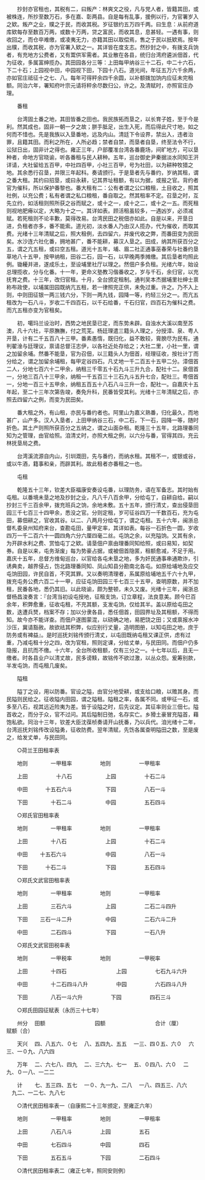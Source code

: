 <!-- { "loadSidebar": true } -->
　　抄封亦官租也，其税有二，曰叛产：林爽文之役，凡与党人者，皆籍其田，或被株连，所抄至数万石，多在嘉、彰两县。自是每有乱事，援例以行，为官署岁入之欵。叛产之业，贌之于民，而收其税。岁征银约五万四千两。曰生息：从前府道库欵每存至数百万两，或数十万两，贷之富民，而收其息，息甚轻。一遇有事，则收回之，而仓卒难缴，或凌夷无力，亦籍其田以取偿焉，售之于民以扺欵焉。按年出贌，而收其税，亦为官署入欵之一。其详皆在度支志。然抄封之中，有拨支兵饷者，有充地方公费者，又有鬻供军需者。其业散在各县，统归台湾府遴派佃首，代为征收，多属富绅揽办。其田园各分三等：上田每甲纳谷三十二石，中二十六石，下二十石；上园视中田，中园视下田，下园十八石。道光间，年征五万六千余两，亦如官庄祗征十之七、八。每年可得秤余四千余圆，以补额拨加饷内应征未完租额。同治六年，署知府叶宗元请将秤余尽数归公，许之。及清赋时，亦照官庄办理。

　　番租

　　台湾固土番之地，其田皆番之田也。我民族拓而垦之，以长育子姓，至于今是利。然其成也，固非一朝一夕之故；胼手胝足，出生入死，而后得此尺寸地，如之何而不惜也。先是我族以入垦番地，远及内山。清廷下令设界，禁出入，违者治罪，且籍其田。而利之所在，人所必趋；禁者自禁，而垦者自垦，终至法令不行，讼狱日出，固非计之得也。雍正三年，户部覆准台湾各番鹿场，间旷地方，可以垦种者，命地方官晓谕，听各番租与民人耕种。五年，巡台御史尹秦据淡水同知王汧详请，大社留给五百甲，中社四百甲，小社三百甲，号为社田，以为耕种牧猎之地。其余悉行召垦，并限三年起科。奏请颁行。于是垦者先与番约，岁纳其租，谓之番大租。其约曰招垦，或曰永耕，记其界址租额，有以为据，或报之官。背约者官为催科，所以保护番黎也。番大租有二：公有者谓之公口粮租，土目收之，照其社例，以充公费；私有者谓之私口粮租，番自取之。然其租率不定。召垦之时，互先立约，如活租则照所获之谷而赋之，或十之一，成十之二，或十之一五。而死租则视地肥瘠以定，大略为十之一。其详如表。顾活租虽较多，一遇凶岁，必须减赋。若死租则不论丰歉，莫得改易。台湾民田之税佃亦如此。自是以来，开垦日进，负租者亦多，番不能索。道光初，淡水番人乃由汉人揽办，代为催收，而取其费。光绪十三年清赋之后，照大租例，去四留六，并废代收之弊，而番田变为民田矣。水沙连六社化番，拥地甚广，番不能耕，募汉人垦之。田成，纳其所获百分之五，谓之亢五租，或曰空五租。道光十五年，埔、眉二社正通事巫春荣与社番约垦草地八十五甲，按甲纳租，田谷二石，园一石，以早晚两季摊缴。其后垦者均照此例。锄耰并进，遂成乐土，至设埔里社厅以理之。然佃户多负租。光绪六年，始设总理揽收，分与化番。十一年，更命义塾教习偕番收之，岁与千石，余归官，以充抚育之费。十三年，改归官租。十月，全台颁定租制。通判吴本杰据埔里社绅士禀称布政使，以埔属田园既纳亢五租，若一律照完正供，未免过重。许之。乃不入上则，中则田征银一两三钱六分，下则一两九钱，园降一等，约轻三分之一。而亢五租改为一石八斗，岁收二千四百石，以千石给番，千石归官，四百石为催科之费。而亢五租亦变为官租矣。

　　初，噶玛兰设治时，西势之地民垦已定，而东势未辟。自浊水大溪以南至苏澳，凡十六社，平原膴膴，付之荒芜。杨廷理遣三籍头人理之，分授漳、泉、粤人开垦，计有二千五百八十三甲。番素愚惰，既归化，益不敢较，膏腴尽为民有。通判翟淦与廷理议，禀请总督汪志伊，以各社近处存给之；大社二里，小社一里，谓之加留余埔。然番不能垦，官为召佃，以三籍头人为佃首，经理征收，按社计丁而分给之，谓之加留余埔租，每甲定谷四石。凡丈地一千二百五十五甲二分。漳佃首二人，分地七百六十二甲余，纳租三千零五十石九斗三升九合，配社十二。泉佃首一，分地三百八十三甲余，纳租一千五百三十三石九斗五升七合，配社三。粤佃首一，分地一百三十五甲余，纳租五百五十八石八斗三升一合，配社一。自嘉庆十五年起，至二十三年次第告竣，奏免升科，民番皆受其利。光绪十三年清赋之后，亦照去四留六之例，而变为民田矣。

　　番大租之外，有山租，亦民与番约者也。阿里山为嘉义熟番，归化最久，而地甚广，山产多。汉人入垦者，上田甲纳谷三石，中二石，下一石，园降一等，随时折色。其土产则照所获百分之五纳之，谓之山面杂租。乾隆三十五年，北路理番同知为之管理，由官给照。洎清丈时，亦照大租之例，以六分与番，官得其四，充云林抚垦局之费。

　　台湾溪流源自内山，引圳溉田，先与番约，而纳水租。其租不一，或银或谷，或以牛酒，籍事和亲，而辟其利。故此租者亦番租之一也。

　　屯租

　　乾隆五十三年，钦差大臣福康安奏设屯番，以理防务，语在军备志。其时始有屯租。以番境未垦之地及抄封之业，凡八千八百余甲，分给屯丁，自耕自给。嗣以抄封三千三百余甲，拨充班兵之饷，余地未敷。五十五年，颁行清丈，查出侵垦田园三千七百三十四甲余，悉没之官。分则定租，岁可征谷四万一千数百石，充为屯田，募佃耕之，官收其谷。以二、八两月分给屯丁，谓之屯租。五十六年，闽浙总督札委泉州知府来台，查勘屯田，量甲定率，其详如表。每谷一石折色一圆，岁收四万一千二百六十一圆四角六分六厘四毫二丝。屯饷之余，以充隘饷。又其有余，为开辟水利之费、赏恤屯丁之欵。请垦佃户禀由理番同知给照，或曰易知，如契券。自是以来，屯务渐废」每为势豪占据，或被佃首隐匿，租额愈减，不足于用。嘉庆十五年，总督方维甸巡台，以官给各屯未垦之地，多为奸民通事串通欺诈，引诱典卖，越界侵占，饬北路理番同知、凤山知县分勘南北各屯。如原给埔地及应交屯饷田园，许民自首，不究其罪。又以奏明清理者，系属原给埔地五千六十九甲，拨充屯务公费六百二十一甲，应征屯饷田园三千七百三十五甲，查明原数，并不加租，民番各地，悉仍其旧。以此晓谕，颇为整顿，未久又废。光绪十三年，闽浙总督杨昌浚奏言：『台湾当初设屯授地，征租支饷，订立章程，法良意美。顾今巳百余年，积弊愈重，征收屯租，不充其额，支发屯饷，仅给其半。盖以原给屯田之数，迭遭兵燹，档案不存；加以分隶各县，悉任佃首，田园界址及其租额，不得而知。故今亦不能详查。而佃户遂图蒙混，以硗确之地，易肥饶之田；又或禀报水冲沙压，冀请豁赦。故欲祛其积弊，似应别行丈量，造明图册，以知屯田之地，庶于防务或有裨益』。是时巡抚刘铭传颁行清丈，以屯田既纳屯租又课正供，虑有过重，乃减屯租十分之四，改为官租，照则定课，分给丈单，与民田同。而佃户仍多隐报，且抗而不缴。十六年，全台所收租额，仅有三分之一。十七年以后，且无一缴者。时各县业户以清丈故，民多谤黩，故铭传不欲过激，以丛众怨。爰筹别款，半发屯饷，而屯租几废矣。

　　隘租

　　隘丁之设，用以防番。官设之隘，由官分地受耕，或支给口粮，以赡其身。而民隘则民给之。征收隘内田园，谓之隘租。隘租之率，各属不同。或甲征一石，或多至八石，视其远近险夷为差。皆于设隘之时，后先议定。其征率则业三佃七。隘首收之，而分于众，官不过问。其后隘制日弛，名存实亡。乡猾土豪冒充隘首，藉饱私欲。同治十三年，钦差大臣沈葆桢奏请开山抚番，乃以兵代。洎光绪十二年，台湾巡抚刘铭传改设隘勇，征收防费。翌年清赋，先饬各属查明隘田之数，至是废之，给发丈单，与民田同。

　　○荷兰王田租率表

　　地则 　　　　一甲租率 　　　　　地则 　　　　　一甲租率

　　上田 　　　　　十八石 　　　　　　上园 　　　　　十石二斗

　　中田 　　　十五石六斗 　　　　　　下园 　　　　　八石一斗

　　下田 　　　　十石二斗 　　　　　　中园 　　　　　五石四斗

　　○郑氏官田租率表

　　地则 　　　　一甲租率 　　　　　地则 　　　　　一甲租率

　　上田 　　　　十八石 　　　　　　　上园 　　　　　十石二斗

　　中田 　　十五石六斗 　　　　　　　中园 　　　　　八石一斗

　　下田 　　　十石二斗 　　　　　　　下园 　　　　　五石四斗

　　○郑氏文武官田租率表

　　地则 　　　　一甲租率 　　　　　地则 　　　　　一甲租率

　　上田 　　　　三石六斗 　　　　　　上园 　　　　　二石二斗四升

　　下田 　　三石一斗二升 　　　　　　中园 　　　　　二石六斗二升

　　中田 　　　　二石四斗 　　　　　　下园 　　　　　一石八升

　　○郑氏文武官田税率表

　　地则 　　　　一甲税率 　　　　　地则 　　　　　一甲税率

　　上田 　　　　十四石 　　　　　　　　　上园 　　　　　七石九斗六升

　　中田 　　　　十二石四斗八升 　　　　　中园 　　　　　六石四斗八升

　　下田 　　　　八石一斗六升 　　　　　下园 　　　　　四石三斗

　　○郑氏田园征赋表（永历三十七年）

　　州分 　田额 　　　　　　　　　园额 　　　　　　　　　合计（厘）　　　　　　赋额（合）

　　天兴 　四、八五六、０七 　八、五四九、五五 　一三、四０五、六０ 　六三、一０九、八六四

　　万年 　二、六七八、四九 　二、三六九、七一 　五、０四八、六０ 　二九、０一八、一二二

　　计 　　七、五三四、五七 　一０、九一九、二八 　一八、四五三、八六 　九二、一二七、九八七

　　○清代民田租率表一（自康熙二十三年颁定，至雍正六年）

　　地则 　　　　一甲租率 　　　　　地则 　　　　　一甲租率

　　上田 　　　　八石八斗 　　　　　上园 　　　　　五石

　　中田 　　　　七石四斗 　　　　　中园 　　　　　四石

　　下田 　　　　五石五斗 　　　　　下园 　　　　　二石四斗

　　○清代民田租率表二（雍正七年，照同安则例）

